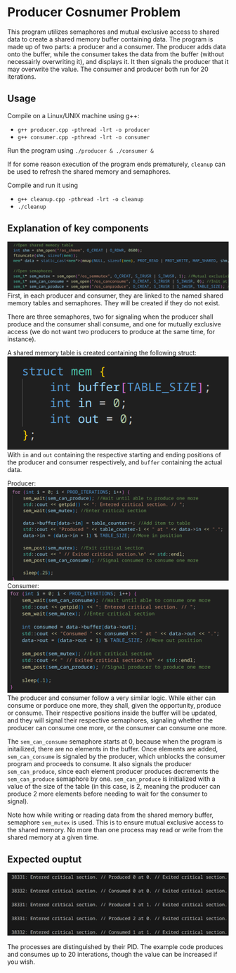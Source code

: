# Producer Cosnumer Problem
This program utilizes semaphores and mutual exclusive access to shared data to create a shared memory buffer containing data. The program is made up of two parts: a producer and a consumer. The producer adds data onto the buffer, while the consumer takes the data from the buffer (without necessairly overwriting it), and displays it. It then signals the producer that it may overwrite the value. The consumer and producer both run for 20 iterations.


## Usage
Compile on a Linux/UNIX machine using g++:
- ``g++ producer.cpp -pthread -lrt -o producer``
- ``g++ consumer.cpp -pthread -lrt -o consumer``

Run the program using ``./producer & ./consumer &``

If for some reason execution of the program ends prematurely, ``cleanup`` can be used to refresh the shared memory and semaphores.

Compile and run it using
- ``g++ cleanup.cpp -pthread -lrt -o cleanup``
- ``./cleanup``

## Explanation of key components
![](image-2.png)
First, in each producer and consumer, they are linked to the named shared memory tables and semaphores. They will be created if they do not exist.

There are three semaphores, two for signaling when the producer shall produce and the consumer shall consume, and one for mutually exclusive access (we do not want two producers to produce at the same time, for instance).

A shared memory table is created containing the following struct:
![](image-3.png)
With ``in`` and ``out`` containing the respective starting and ending positions of the producer and consumer respectively, and ``buffer`` containing the actual data.

Producer:
![Producer](image-4.png)
Consumer:
![Consumer](image-5.png)
The producer and consumer follow a very similar logic. While either can consume or porduce one more, they shall, given the opportunity, produce or consume. Their respective positions inside the buffer will be updated, and they will signal their respective semaphores, signaling whether the producer can consume one more, or the consumer can consume one more.

The ``sem_can_consume`` semaphore starts at 0, because when the program is initailized, there are no elements in the buffer. Once elements are added, ``sem_can_consume`` is signaled by the producer, which unblocks the consumer program and proceeds to consume. It also signals the producer ``sem_can_produce``, since each element producer produces decrements the ``sem_can_produce`` semaphore by one. ``sem_can_produce`` is initialized with a value of the size of the table (in this case, is 2, meaning the producer can produce 2 more elements before needing to wait for the consumer to signal).

Note how while writing or reading data from the shared memory buffer, semaphore ``sem_mutex`` is used. This is to ensure mutual exclusive access to the shared memory. No more than one process may read or write from the shared memory at a given time.

## Expected ouptut
![](image.png)

The processes are distinguished by their PID. The example code produces and consumes up to 20 interations, though the value can be increased if you wish.


